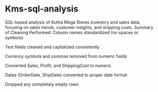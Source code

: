 # Kms-sql-analysis
SQL-based analysis of Kultra Mega Stores inventory and sales data, focusing on sales trends, customer insights, and shipping costs.
Summary of Cleaning Performed:
Column names standardized (no spaces or symbols)

Text fields cleaned and capitalized consistently

Currency symbols and commas removed from numeric fields

Converted Sales, Profit, and ShippingCost to numeric

Dates (OrderDate, ShipDate) converted to proper date format

Dropped any completely empty rows
